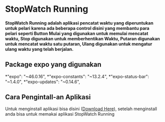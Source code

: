 # StopWatch Running
#### StopWatch Running adalah aplikasi pencatat waktu yang diperuntukan untuk pelari karena ada beberapa control disini yang membantu para pelari seperti Button Mulai yang digunakan untuk memulai mencatat waktu, Stop digunakan untuk memberhentikan Waktu, Putaran digunakan untuk mencatat waktu satu putaran, Ulang digunakan untuk mengatur ulang waktu yang telah berjalan.

## Package expo yang digunakan
 *"expo": "~46.0.16",
 *"expo-constants": "~13.2.4",
 *"expo-status-bar": "~1.4.0",
 *"expo-updates": "~0.14.6",
 
 ## Cara Pengintall-an Aplikasi
Untuk menginstall aplikasi bisa disini ([Download Here](https://drive.google.com/file/d/1YFJkNta5NGm_clkojiHEEJC02HUIoXSV/view?usp=sharing)), setelah menginstall anda bisa untuk memakai aplikasi StopWatch Running
